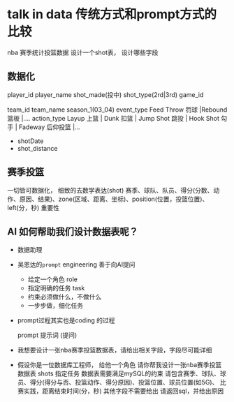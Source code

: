 # talk in data 传统方式和prompt方式的比较

nba 赛季统计投篮数据 设计一个shot表， 设计哪些字段
## 数据化
player_id player_name shot_made(投中) shot_type(2rd|3rd) game_id

team_id team_name season_1(03_04) 
event_type Feed Throw 罚球 |Rebound 篮板 |....
action_type Layup 上篮 | Dunk 扣篮 | Jump Shot 跳投 | Hook Shot 勾手 | Fadeway 后仰投篮 |...

- shotDate 
- shot_distance

## 赛季投篮

一切皆可数据化， 细致的去数学表达(shot) 
赛季、球队、队员、得分(分数、动作、原因、结果)、zone(区域、距离、坐标)、position(位置，投篮位置)、left(分，秒) 重要性


## AI 如何帮助我们设计数据表呢？
- 数据助理
- 吴恩达的`prompt` engineering 善于向AI提问
  - 给定一个角色 role
  - 指定明确的任务 task
  - 约束必须做什么，不做什么
  - 一步步做，细化任务
- prompt过程其实也是coding 的过程


  prompt 提示词 (提问)
- 我想要设计一张nba赛季投篮数据表，请给出相关字段，字段尽可能详细
- 假设你是一位数据库工程师，  给他一个角色
  请你帮我设计一张nba赛季投篮数据表 shots 指定任务
  数据表需要满足mySQL的约束
  请包含赛季、球队、球员、得分(得分与否、投篮动作、得分原因)、投篮位置、球员位置(如5G)、
  比赛实践，距离结束时间(分，秒)
  其他字段不需要给出
  请返回sql，并给出原因